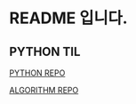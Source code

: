 # README 입니다.

## PYTHON TIL
[PYTHON REPO](https://github.com/kimdj4e/TIL/tree/master/python)

[ALGORITHM REPO](https://github.com/kimdj4e/TIL/tree/master/algorythm)